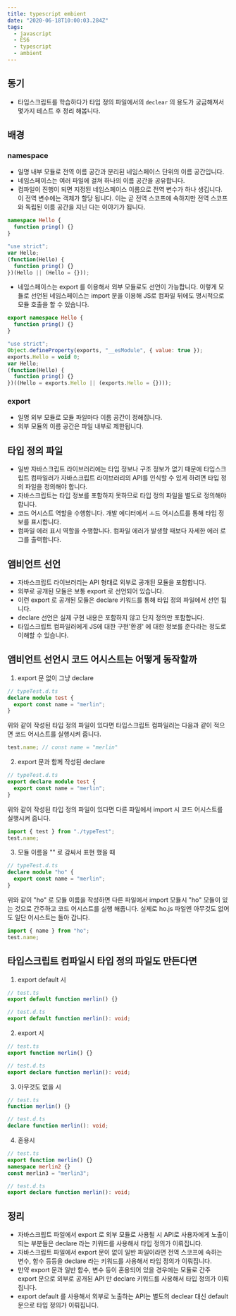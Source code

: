 ```yaml
---
title: typescript embient
date: "2020-06-18T10:00:03.284Z"
tags:
  - javascript
  - ES6
  - typescript
  - ambient
---
```


## 동기

- 타입스크립트를 학습하다가 타입 정의 파일에서의 `declear` 의 용도가 궁금해져서 몇가지 테스트 후 정리 해봅니다.

## 배경

### namespace

- 일명 내부 모듈로 전역 이름 공간과 분리된 네임스페이스 단위의 이름 공간입니다.
- 네임스페이스는 여러 파일에 걸쳐 하나의 이름 공간을 공유합니다.
- 컴파일이 진행이 되면 지정된 네임스페이스 이름으로 전역 변수가 하나 생깁니다. 이 전역 변수에는 객체가 할당 됩니다. 이는 곧 전역 스코프에 속하지만 전역 스코프와 독립된 이름 공간을 지닌 다는 이야기가 됩니다.

```typescript
namespace Hello {
  function pring() {}
}
```

```javascript
"use strict";
var Hello;
(function(Hello) {
  function pring() {}
})(Hello || (Hello = {}));
```

- 네임스페이스는 export 를 이용해서 외부 모듈로도 선언이 가능합니다. 이렇게 모듈로 선언된 네임스페이스는 import 문을 이용해 JS로 컴파일 뒤에도 명시적으로 모듈 호출을 할 수 있습니다.

```typescript
export namespace Hello {
  function pring() {}
}
```

```javascript
"use strict";
Object.defineProperty(exports, "__esModule", { value: true });
exports.Hello = void 0;
var Hello;
(function(Hello) {
  function pring() {}
})((Hello = exports.Hello || (exports.Hello = {})));
```

### export

- 일명 외부 모듈로 모듈 파일마다 이름 공간이 정해집니다.
- 외부 모듈의 이름 공간은 파일 내부로 제한됩니다.

## 타입 정의 파일

- 일반 자바스크립트 라이브러리에는 타입 정보나 구조 정보가 없기 때문에 타입스크립트 컴파일러가 자바스크립트 라이브러리의 API를 인식할 수 있게 하려면 타입 정의 파일을 정의해야 합니다.
- 자바스크립트는 타입 정보를 포함하지 못하므로 타입 정의 파일을 별도로 정의해야 합니다.
- 코드 어시스트 역할을 수행합니다. 개발 에디터에서 ㅗ드 어시스트를 통해 타입 정보를 표시합니다.
- 컴파일 에러 표시 역할을 수행합니다. 컴파일 에러가 발생할 때보다 자세한 에러 로그를 출력합니다.

## 앰비언트 선언

- 자바스크립트 라이브러리는 API 형태로 외부로 공개된 모듈을 포함합니다.
- 외부로 공개된 모듈은 보통 export 로 선언되어 있습니다.
- 이런 export 로 공개된 모듈은 declare 키워드를 통해 타입 정의 파일에서 선언 됩니다.
- declare 선언은 실제 구현 내용은 포함하지 않고 단지 정의만 포함합니다.
- 타입스크립트 컴파일러에게 JS에 대한 구현'환경' 에 대한 정보를 준다라는 정도로 이해할 수 있습니다.

## 앰비언트 선언시 코드 어시스트는 어떻게 동작할까

1. export 문 없이 그냥 declare

```typescript
// typeTest.d.ts
declare module test {
  export const name = "merlin";
}
```

위와 같이 작성된 타입 정의 파일이 있다면 타입스크립트 컴파일러는 다음과 같이 적으면 코드 어시스트를 실행시켜 줍니다.

```typescript
test.name; // const name = "merlin"
```

2. export 문과 함께 작성된 declare

```typescript
// typeTest.d.ts
export declare module test {
  export const name = "merlin";
}
```

위와 같이 작성된 타입 정의 파일이 있다면 다른 파일에서 import 시 코드 어시스트를 실행시켜 줍니다.

```typescript
import { test } from "./typeTest";
test.name;
```

3. 모듈 이름을 "" 로 감싸서 표현 했을 때

```typescript
// typeTest.d.ts
declare module "ho" {
  export const name = "merlin";
}
```

위와 같이 "ho" 로 모듈 이름을 작성하면 다른 파일에서 import 모듈시 "ho" 모듈이 있는 것으로 간주하고 코드 어시스트를 실행 해줍니다.
실제로 ho.js 파일엔 아무것도 없어도 일단 어시스트는 돌아 갑니다.

```typescript
import { name } from "ho";
test.name;
```

## 타입스크립트 컴파일시 타입 정의 파일도 만든다면

1. export default 시

```typescript
// test.ts
export default function merlin() {}
```

```typescript
// test.d.ts
export default function merlin(): void;
```

2. export 시

```typescript
// test.ts
export function merlin() {}
```

```typescript
// test.d.ts
export declare function merlin(): void;
```

3. 아무것도 없을 시

```typescript
// test.ts
function merlin() {}
```

```typescript
// test.d.ts
declare function merlin(): void;
```

4. 혼용시

```typescript
// test.ts
export function merlin() {}
namespace merlin2 {}
const merlin3 = "merlin3";
```

```typescript
// test.d.ts
export declare function merlin(): void;
```

## 정리

- 자바스크립트 파일에서 export 로 외부 모듈로 사용될 시 API로 사용자에게 노출이 되는 부분들은 declare 라는 키워드를 사용해서 타입 정의가 이뤄집니다.
- 자바스크립트 파일에서 export 문이 없이 일반 파일이라면 전역 스코프에 속하는 변수, 함수 등등을 declare 라는 키워드를 사용해서 타입 정의가 이뤄집니다.
- 만약 export 문과 일반 함수, 변수 등이 혼용되어 있을 경우에는 모듈로 간주 export 문으로 외부로 공개된 API 만 declare 키워드를 사용해서 타입 정의가 이뤄집니다.
- export default 를 사용해서 외부로 노출하는 API는 별도의 declear 대신 default 문으로 타입 정의가 이뤄집니다.
